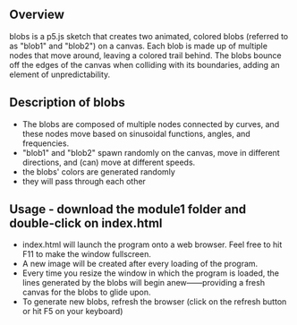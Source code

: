 Overview
--------
blobs is a p5.js sketch that creates two animated, colored blobs (referred to as "blob1" and "blob2") on a canvas. Each blob is made up of multiple nodes that move around, leaving a colored trail behind. The blobs bounce off the edges of the canvas when colliding with its boundaries, adding an element of unpredictability.

  Description of blobs
  --------------------
  - The blobs are composed of multiple nodes connected by curves, and these nodes move based on sinusoidal functions, angles, and frequencies.
  - "blob1" and "blob2" spawn randomly on the canvas, move in different directions, and (can) move at different speeds. 
  - the blobs' colors are generated randomly
  - they will pass through each other


Usage - download the module1 folder and double-click on index.html
-----
- index.html will launch the program onto a web browser. Feel free to hit F11 to make the window fullscreen.
- A new image will be created after every loading of the program.
- Every time you resize the window in which the program is loaded, the lines generated by the blobs will begin anew——providing a fresh canvas for the blobs to glide upon.
- To generate new blobs, refresh the browser (click on the refresh button or hit F5 on your keyboard)

